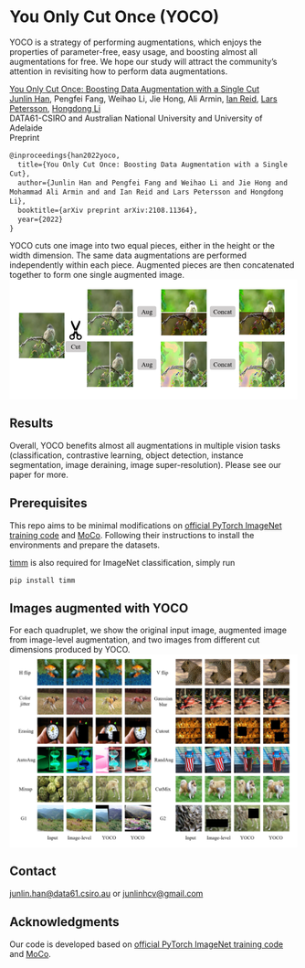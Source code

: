 # You Only Cut Once (YOCO)

YOCO is a strategy of performing augmentations, which enjoys the properties of parameter-free, easy usage, and boosting almost all augmentations for free. We hope our study will attract the community’s attention in revisiting how to perform data augmentations. 

[You Only Cut Once: Boosting Data Augmentation with a Single Cut](https://arxiv.org/pdf/2108.11364.pdf)<br>
[Junlin Han](https://junlinhan.github.io/), Pengfei Fang, Weihao Li, Jie Hong, Ali Armin, [Ian Reid](https://cs.adelaide.edu.au/~ianr/), [Lars Petersson](https://people.csiro.au/P/L/Lars-Petersson), [Hongdong Li](http://users.cecs.anu.edu.au/~hongdong/)<br>
DATA61-CSIRO and Australian National University and University of Adelaide<br>
Preprint

```
@inproceedings{han2022yoco,
  title={You Only Cut Once: Boosting Data Augmentation with a Single Cut},
  author={Junlin Han and Pengfei Fang and Weihao Li and Jie Hong and Mohammad Ali Armin and and Ian Reid and Lars Petersson and Hongdong Li},
  booktitle={arXiv preprint arXiv:2108.11364},
  year={2022}
}
```
YOCO cuts one image into two equal pieces, either in the height or the width dimension. The same data augmentations are performed independently within each piece. Augmented pieces are then concatenated together to form one single augmented image.
<img src='imgs/aug_overview.png' align="middle" width=800>
　  
   
## Results

Overall, YOCO benefits almost all augmentations in multiple vision tasks (classification, contrastive learning, object detection, instance segmentation, image deraining, image super-resolution). Please see our paper for more. 

## Prerequisites

This repo aims to be minimal modifications on [official PyTorch ImageNet training code](https://github.com/pytorch/examples/tree/master/imagenet) and [MoCo](https://github.com/facebookresearch/moco). Following their instructions to install the environments and prepare the datasets.

[timm](https://github.com/rwightman/pytorch-image-models) is also required for ImageNet classification, simply run

```
pip install timm
```
## Images augmented with YOCO
For each quadruplet, we show the original input image, augmented image from image-level augmentation, and two images from different cut dimensions produced by YOCO.
<img src='imgs/visu.png' align="middle" width=800>


## Contact
junlin.han@data61.csiro.au or junlinhcv@gmail.com

## Acknowledgments
Our code is developed based on [official PyTorch ImageNet training code](https://github.com/pytorch/examples/tree/master/imagenet) and [MoCo](https://github.com/facebookresearch/moco). 


